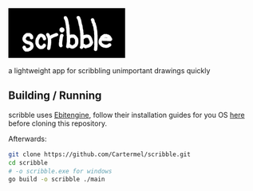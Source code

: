 <img src=".github/scribble.webp" alt="scribble" height="100">
<p>a lightweight app for scribbling unimportant drawings quickly</p>

## Building / Running

scribble uses [Ebitengine](https://ebitengine.org/), follow their installation guides for you OS [here](https://github.com/hajimehoshi/ebiten?tab=readme-ov-file#platforms) before cloning this repository.

Afterwards:

```bash
git clone https://github.com/Cartermel/scribble.git
cd scribble
# -o scribble.exe for windows
go build -o scribble ./main
```
